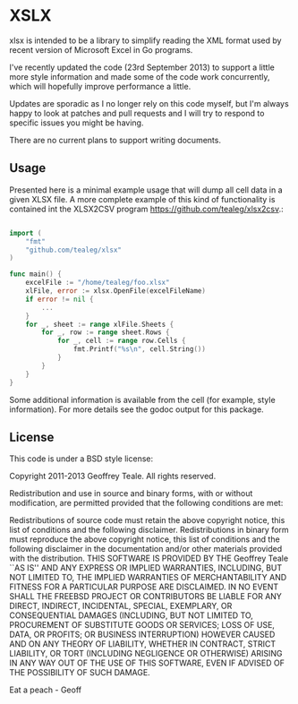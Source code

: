 XSLX
====
xlsx is intended to be a library to simplify reading the XML format
used by recent version of Microsoft Excel in Go programs.

I've recently updated the code (23rd September 2013) to support a
little more style information and made some of the code work
concurrently, which will hopefully improve performance a little.

Updates are sporadic as I no longer rely on this code myself, but I'm
always happy to look at patches and pull requests and I will try to
respond to specific issues you might be having.

There are no current plans to support writing documents.

Usage
-----

Presented here is a minimal example usage that will dump all cell data in a given XLSX file.  A more complete example of this kind of functionality is contained int the XLSX2CSV program <https://github.com/tealeg/xlsx2csv>.:

```go

import (
    "fmt"
    "github.com/tealeg/xlsx"
)

func main() {
    excelFile := "/home/tealeg/foo.xlsx"
    xlFile, error := xlsx.OpenFile(excelFileName)
    if error != nil {
        ...
    }
    for _, sheet := range xlFile.Sheets {
        for _, row := range sheet.Rows {
            for _, cell := range row.Cells {
                fmt.Printf("%s\n", cell.String())
            }
        }
    }
}

```

Some additional information is available from the cell (for example, style information).  For more details see the godoc output for this package.

License
-------
This code is under a BSD style license:


Copyright 2011-2013 Geoffrey Teale. All rights reserved.

Redistribution and use in source and binary forms, with or without modification, are permitted provided that the following conditions are met:

Redistributions of source code must retain the above copyright notice, this list of conditions and the following disclaimer.
Redistributions in binary form must reproduce the above copyright notice, this list of conditions and the following disclaimer in the documentation and/or other materials provided with the distribution.
THIS SOFTWARE IS PROVIDED BY THE Geoffrey Teale ``AS IS'' AND ANY EXPRESS OR IMPLIED WARRANTIES, INCLUDING, BUT NOT LIMITED TO, THE IMPLIED WARRANTIES OF MERCHANTABILITY AND FITNESS FOR A PARTICULAR PURPOSE ARE DISCLAIMED. IN NO EVENT SHALL THE FREEBSD PROJECT OR CONTRIBUTORS BE LIABLE FOR ANY DIRECT, INDIRECT, INCIDENTAL, SPECIAL, EXEMPLARY, OR CONSEQUENTIAL DAMAGES (INCLUDING, BUT NOT LIMITED TO, PROCUREMENT OF SUBSTITUTE GOODS OR SERVICES; LOSS OF USE, DATA, OR PROFITS; OR BUSINESS INTERRUPTION) HOWEVER CAUSED AND ON ANY THEORY OF LIABILITY, WHETHER IN CONTRACT, STRICT LIABILITY, OR TORT (INCLUDING NEGLIGENCE OR OTHERWISE) ARISING IN ANY WAY OUT OF THE USE OF THIS SOFTWARE, EVEN IF ADVISED OF THE POSSIBILITY OF SUCH DAMAGE.


Eat a peach - Geoff
